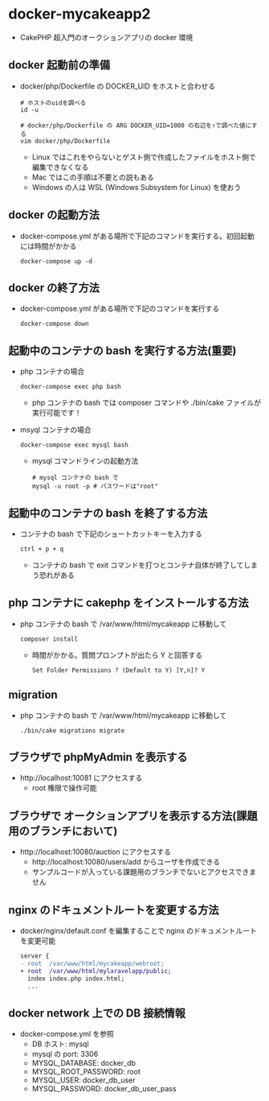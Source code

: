 # docker-mycakeapp2

- CakePHP 超入門のオークションアプリの docker 環境

## docker 起動前の準備

- docker/php/Dockerfile の DOCKER_UID をホストと合わせる

  ```
  # ホストのuidを調べる
  id -u

  # docker/php/Dockerfile の ARG DOCKER_UID=1000 の右辺を↑で調べた値にする
  vim docker/php/Dockerfile
  ```

  - Linux ではこれをやらないとゲスト側で作成したファイルをホスト側で編集できなくなる
  - Mac ではこの手順は不要との説もある
  - Windows の人は WSL (Windows Subsystem for Linux) を使おう

## docker の起動方法

- docker-compose.yml がある場所で下記のコマンドを実行する。初回起動には時間がかかる

  ```
  docker-compose up -d
  ```

## docker の終了方法

- docker-compose.yml がある場所で下記のコマンドを実行する

  ```
  docker-compose down
  ```

## 起動中のコンテナの bash を実行する方法(重要)

- php コンテナの場合

  ```
  docker-compose exec php bash
  ```

  - php コンテナの bash では composer コマンドや ./bin/cake ファイルが実行可能です！

- msyql コンテナの場合

  ```
  docker-compose exec mysql bash
  ```

  - mysql コマンドラインの起動方法

    ```
    # mysql コンテナの bash で
    mysql -u root -p # パスワードは"root"
    ```

## 起動中のコンテナの bash を終了する方法

- コンテナの bash で下記のショートカットキーを入力する

  ```
  ctrl + p + q
  ```

  - コンテナの bash で exit コマンドを打つとコンテナ自体が終了してしまう恐れがある

## php コンテナに cakephp をインストールする方法

- php コンテナの bash で /var/www/html/mycakeapp に移動して

  ```
  composer install
  ```

  - 時間がかかる。質問プロンプトが出たら Y と回答する

    ```
    Set Folder Permissions ? (Default to Y) [Y,n]? Y
    ```

## migration

- php コンテナの bash で /var/www/html/mycakeapp に移動して

  ```
  ./bin/cake migrations migrate
  ```

## ブラウザで phpMyAdmin を表示する

- http://localhost:10081 にアクセスする
  - root 権限で操作可能

## ブラウザで オークションアプリを表示する方法(課題用のブランチにおいて)

- http://localhost:10080/auction にアクセスする
  - http://localhost:10080/users/add からユーザを作成できる
  - サンプルコードが入っている課題用のブランチでないとアクセスできません

## nginx のドキュメントルートを変更する方法

- docker/nginx/default.conf を編集することで nginx のドキュメントルートを変更可能

  ```diff
  server {
  - root  /var/www/html/mycakeapp/webroot;
  + root  /var/www/html/mylaravelapp/public;
    index index.php index.html;
    ...
  ```

## docker network 上での DB 接続情報

- docker-compose.yml を参照
  - DB ホスト: mysql
  - mysql の port: 3306
  - MYSQL_DATABASE: docker_db
  - MYSQL_ROOT_PASSWORD: root
  - MYSQL_USER: docker_db_user
  - MYSQL_PASSWORD: docker_db_user_pass
